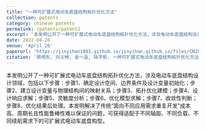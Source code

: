 ```yaml
---
title: "一种可扩展式电动车底盘结构拓扑优化方法"
collection: patents
category: chinese patents
permalink: /patents/patent2
excerpt: '本发明公开了一种可扩展式电动车底盘结构拓扑优化方法，涉及电动车底盘结构设计领域。'
date: 2022-04-26
venue: 'April 26'
paperurl: 'https://jinyihan1001.github.io/jinyihan.github.io/files/CN202210466624.pdf'
citation: '周明东, 刘义畅, 金一涵, 陆宇帆. 一种可扩展式电动车底盘结构拓扑优化方法. 申请号: CN202210466624.7'
---
```


本发明公开了一种可扩展式电动车底盘结构拓扑优化方法，涉及电动车底盘结构设计领域，包括以下步骤：步骤1、确定设计空间、边界条件及设计变量初始化；步骤2、建立设计变量与物理结构间的映射关系；步骤3、拓扑优化建模；步骤4、设计响应求解；步骤5、灵敏度分析；步骤6、优化模型求解；步骤7、收敛性判断；步骤8、优化结果后处理。本发明解决了传统“面向不同应用需求重复开发”成本高、周期长且性能鲁棒性难以保证的问题，可获得适配于不同轴距、不同负载、不同续航需求下的可扩展式电动车底盘构型。

